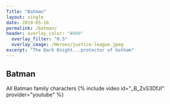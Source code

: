 ```yaml
--- 
Title: "Batman" 
layout: single 
date: 2019-05-16
permalink: /batman/ 
header: overlay_color: "#000" 
  overlay_filter: "0.5" 
  overlay_image: /Heroes/justice-league.jpeg
excerpt: "The Dark Knight...protector of Gotham"
---
```


## Batman

All Batman family characters
{% include video id="_B_ZvS3DfJI" provider="youtube" %}

